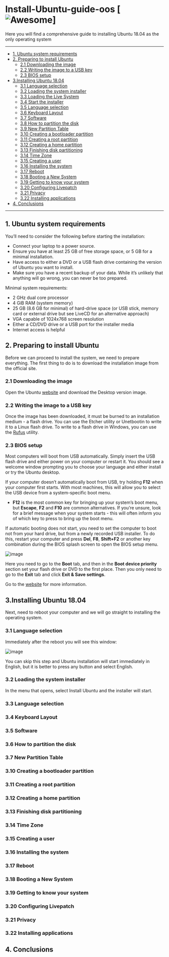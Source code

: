 # Install-Ubuntu-guide-oos [![Awesome](https://cdn.rawgit.com/sindresorhus/awesome/d7305f38d29fed78fa85652e3a63e154dd8e8829/media/badge.svg)]
Here you will find a comprehensive guide to installing Ubuntu 18.04 as the only operating system

------

- [1. Ubuntu system requirements](#SysReq)
- [2. Preparing to install Ubuntu](#Prep)
    - [2.1 Downloading the image](#LoadISO)
    - [2.2 Writing the image to a USB key](#WriteISO)
    - [2.3 BIOS setup](#BIOS)
- [3.Installing Ubuntu 18.04](#InstallUbuntu)
    - [3.1 Language selection](#LangSec)
    - [3.2 Loading the system installer](#Loader)
    - [3.3 Loading the Live System](#LoadLS)
    - [3.4 Start the installer](#Installer)
    - [3.5 Language selection](#LanguageAgain)
    - [3.6 Keyboard Layout](#Layout)
    - [3.7 Software](#Software)
    - [3.8 How to partition the disk](#PartDist)
    - [3.9 New Partition Table](#PartTable)
    - [3.10 Creating a bootloader partition](#BootLoad)
    - [3.11 Creating a root partition](#RootPart)
    - [3.12 Creating a home partition](#HomePart)
    - [3.13 Finishing disk partitioning](#FinPart)
    - [3.14 Time Zone](#TZ)
    - [3.15 Creating a user](#CreateUser)
    - [3.16 Installing the system](#InstSys)
    - [3.17 Reboot](#Reboot)
    - [3.18 Booting a New System](#BootNewSys)
    - [3.19 Getting to know your system](#Welcome)
    - [3.20 Configuring Livepatch](#Livepatch)
    - [3.21 Privacy](#Privacy)
    - [3.22 Installing applications](#AppInstall)
- [4. Conclusions](#Conclusion)

------
<a name="SysReq"></a>
## 1. Ubuntu system requirements

You’ll need to consider the following before starting the installation:

- Connect your laptop to a power source.
- Ensure you have at least 25 GB of free storage space, or 5 GB for a minimal installation.
- Have access to either a DVD or a USB flash drive containing the version of Ubuntu you want to install.
- Make sure you have a recent backup of your data. While it’s unlikely that anything will go wrong, you can never be too prepared.

Minimal system requirements:
- 2 GHz dual core processor
- 4 GiB RAM (system memory)
- 25 GB (8.6 GB for minimal) of hard-drive space (or USB stick, memory card or external drive but see LiveCD for an alternative approach)
- VGA capable of 1024x768 screen resolution
- Either a CD/DVD drive or a USB port for the installer media
- Internet access is helpful

<a name="Prep"></a>
## 2. Preparing to install Ubuntu

Before we can proceed to install the system, we need to prepare everything. The first thing to do is to download the installation image from the official site.


<a name="LoadISO"></a>
### 2.1 Downloading the image

Open the Ubuntu [website](http://releases.ubuntu.com/18.04/) and download the Desktop version image.

<a name="WriteISO"></a>
### 2.2 Writing the image to a USB key

Once the image has been downloaded, it must be burned to an installation medium - a flash drive. 
You can use the Etcher utility or Unetbootin to write it to a Linux flash drive.
To write to a flash drive in Windows, you can use the [Rufus](https://rufus.ie/en/) utility.


<a name="BIOS"></a>
### 2.3 BIOS setup

Most computers will boot from USB automatically. Simply insert the USB flash drive and either power on your computer or restart it. You should see a welcome window prompting you to choose your language and either install or try the Ubuntu desktop.

If your computer doesn’t automatically boot from USB, try holding **F12** when your computer first starts. With most machines, this will allow you to select the USB device from a system-specific boot menu.

- **F12** is the most common key for bringing up your system’s boot menu, but **Escape**, **F2** and **F10** are common alternatives. If you’re unsure, look for a brief message when your system starts - this will often inform you of which key to press to bring up the boot menu.


If automatic booting does not start, you need to set the computer to boot not from your hard drive, but from a newly recorded USB installer. To do this, restart your computer and press **Del**, **F8**, **Shift+F2** or another key combination during the BIOS splash screen to open the BIOS setup menu. 

![image](https://user-images.githubusercontent.com/11860297/175530047-57618fd6-1c2e-4082-bd1c-1677226222b8.png)

Here you need to go to the **Boot** tab, and then in the **Boot device priority** section set your flash drive or DVD to the first place. Then you only need to go to the **Exit** tab and click **Exit & Save settings**.

Go to the [website](https://www.lifewire.com/change-the-boot-order-in-bios-2624528) for more information. 
<a name="InstallUbuntu"></a>
## 3.Installing Ubuntu 18.04

Next, need to reboot your computer and we will go straight to installing the operating system.

<a name="LangSec"></a>
### 3.1 Language selection

Immediately after the reboot you will see this window:

![image](https://user-images.githubusercontent.com/11860297/175529993-626c86e6-e4ef-4b8b-b2c3-7c78b04a2e45.png)

You can skip this step and Ubuntu installation will start immediately in English, but it is better to press any button and select English.

<a name="Loader"></a>
### 3.2 Loading the system installer

In the menu that opens, select Install Ubuntu and the installer will start.

<a name="LanguageAgain"></a>
### 3.3 Language selection


<a name="Layout"></a>
### 3.4 Keyboard Layout
<a name="Software"></a>
### 3.5 Software
<a name="PartDist"></a>
### 3.6 How to partition the disk
<a name="PartTable"></a>
### 3.7 New Partition Table
<a name="BootLoad"></a>
### 3.10 Creating a bootloader partition


<a name="RootPart"></a>
### 3.11 Creating a root partition
<a name="HomePart"></a>
### 3.12 Creating a home partition
<a name="FinPart"></a>
### 3.13 Finishing disk partitioning
<a name="TZ"></a>
### 3.14 Time Zone
<a name="CreateUser"></a>
### 3.15 Creating a user


<a name="InstSys"></a>
### 3.16 Installing the system
<a name="Reboot"></a>
### 3.17 Reboot
<a name="BootNewSys"></a>
### 3.18 Booting a New System
<a name="Welcome"></a>
### 3.19 Getting to know your system
<a name="Livepatch"></a>
### 3.20 Configuring Livepatch
<a name="Privacy"></a>
### 3.21 Privacy
<a name="AppInstall"></a>
### 3.22 Installing applications



<a name="Conclusion"></a>
## 4. Conclusions
